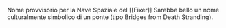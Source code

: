 Nome provvisorio per la Nave Spaziale del [[Fixer]] 
Sarebbe bello un nome culturalmente simbolico di un ponte (tipo Bridges from Death Stranding).

